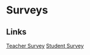 # Surveys

## Links

[Teacher Survey](https://forms.gle/Z9KbNGVfyNKfjLA97)
[Student Survey](https://forms.gle/nj6VugYN19hZUsQ47)
